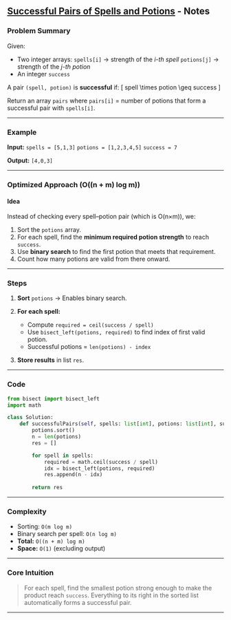 ## [Successful Pairs of Spells and Potions](https://leetcode.com/problems/successful-pairs-of-spells-and-potions/description/) - Notes

### **Problem Summary**

Given:

* Two integer arrays:
  `spells[i]` → strength of the *i-th spell*
  `potions[j]` → strength of the *j-th potion*
* An integer `success`

A pair `(spell, potion)` is **successful** if:
[
spell \times potion \geq success
]

Return an array `pairs` where `pairs[i]` = number of potions that form a successful pair with `spells[i]`.

---

### **Example**

**Input:**
`spells = [5,1,3]`
`potions = [1,2,3,4,5]`
`success = 7`

**Output:**
`[4,0,3]`

---

### **Optimized Approach (O((n + m) log m))**

#### **Idea**

Instead of checking every spell–potion pair (which is O(n×m)),
we:

1. Sort the `potions` array.
2. For each spell, find the **minimum required potion strength** to reach `success`.
3. Use **binary search** to find the first potion that meets that requirement.
4. Count how many potions are valid from there onward.

---

### **Steps**

1. **Sort** `potions`
   → Enables binary search.
2. **For each spell:**

   * Compute `required = ceil(success / spell)`
   * Use `bisect_left(potions, required)` to find index of first valid potion.
   * Successful potions = `len(potions) - index`
3. **Store results** in list `res`.

---

### **Code**

```python
from bisect import bisect_left
import math

class Solution:
    def successfulPairs(self, spells: list[int], potions: list[int], success: int) -> list[int]:
        potions.sort()
        n = len(potions)
        res = []

        for spell in spells:
            required = math.ceil(success / spell)
            idx = bisect_left(potions, required)
            res.append(n - idx)
        
        return res
```

---

### **Complexity**

* Sorting: `O(m log m)`
* Binary search per spell: `O(n log m)`
* **Total:** `O((n + m) log m)`
* **Space:** `O(1)` (excluding output)

---

### **Core Intuition**

> For each spell, find the smallest potion strong enough to make the product reach `success`.
> Everything to its right in the sorted list automatically forms a successful pair.

---
